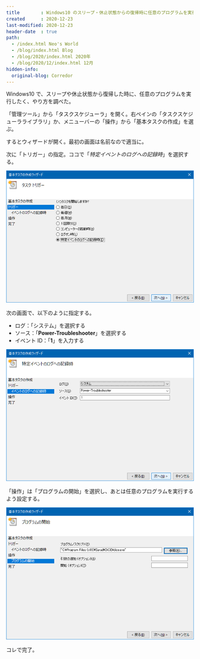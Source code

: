 ```yaml
---
title        : Windows10 のスリープ・休止状態からの復帰時に任意のプログラムを実行する
created      : 2020-12-23
last-modified: 2020-12-23
header-date  : true
path:
  - /index.html Neo's World
  - /blog/index.html Blog
  - /blog/2020/index.html 2020年
  - /blog/2020/12/index.html 12月
hidden-info:
  original-blog: Corredor
---
```


Windows10 で、スリープや休止状態から復帰した時に、任意のプログラムを実行したく、やり方を調べた。

「管理ツール」から「タスクスケジューラ」を開く。右ペインの「タスクスケジューラライブラリ」か、メニューバーの「操作」から「基本タスクの作成」を選ぶ。

するとウィザードが開く。最初の画面は名前なので適当に。

次に「トリガー」の指定。ココで「*特定イベントのログへの記録時*」を選択する。

![特定イベントのログへの記録時](23-02-01.png)

次の画面で、以下のように指定する。

- ログ：「システム」を選択する
- ソース：「**Power-Troubleshooter**」を選択する
- イベント ID：「**1**」を入力する

![このとおりにする](23-02-02.png)

「操作」は「プログラムの開始」を選択し、あとは任意のプログラムを実行するよう設定する。

![好きなプログラムを指定する](23-02-03.png)

コレで完了。
